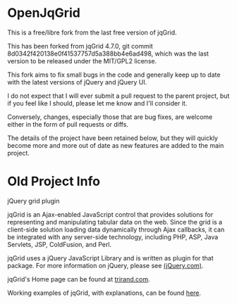 OpenJqGrid
==========

This is a free/libre fork from the last free version of jqGrid.  

This has been forked from jqGrid 4.7.0, git commit
8d0342f420138e0f41537757d5a388bb4e6ad498, which was the last version
to be released under the MIT/GPL2 license.

This fork aims to fix small bugs in the code and generally keep up to
date with the latest versions of jQuery and jQuery UI.

I do not expect that I will ever submit a pull request to the parent
project, but if you feel like I should, please let me know and I'll
consider it.

Conversely, changes, especially those that are bug fixes, are welcome
either in the form of pull requests or diffs.

The details of the project have been retained below, but they will
quickly become more and more out of date as new features are added to
the main project.


Old Project Info
================

jQuery grid plugin

jqGrid is an Ajax-enabled JavaScript control that provides solutions for 
representing and manipulating tabular data on the web. Since the grid is a 
client-side solution loading data dynamically through Ajax callbacks, it can be
integrated with any server-side technology, including PHP, ASP, Java Servlets, 
JSP, ColdFusion, and Perl.

jqGrid uses a jQuery JavaScript Library and is written as plugin for that 
package. For more information on jQuery, please see <a href="http://jquery.com/">(jQuery.com)</a>.

jqGrid's Home page can be found at <a href="http://www.trirand.com/blog">trirand.com</a>.

Working examples of jqGrid, with explanations, can be found
<a href="http://www.trirand.com/jqgrid/jqgrid.html">here</a>.
